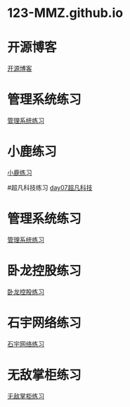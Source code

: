 # 123-MMZ.github.io


# 开源博客
<a href="https://123-mmz.github.io/%E5%BC%80%E6%BA%90%E5%8D%9A%E5%AE%A2/code/html/%E5%BC%80%E6%BA%90%E5%8D%9A%E5%AE%A2.html">开源博客</a>


# 管理系统练习
<a href="https://123-mmz.github.io/管理系统练习/code/html/管理系统.html">管理系统练习</a>


# 小鹿练习
<a href="https://123-mmz.github.io/小鹿练习/code/html/小鹿练习.html">小鹿练习</a>


#超凡科技练习
<a href="https://123-mmz.github.io/莫雨婵/code/html/超凡科技.html">day07超凡科技</a>


# 管理系统练习
<a href="https://123-mmz.github.io/管理系统练习/code/html/管理系统.html">管理系统练习</a>


# 卧龙控股练习
<a href="https://123-mmz.github.io/卧龙控股练习/code/html/卧龙控股.html">卧龙控股练习</a>




# 石宇网络练习
<a href="https://123-mmz.github.io/homework0720/day04/code/html/石宇网络练习.html">石宇网络练习</a>


# 无敌掌柜练习
<a href="https://123-mmz.github.io/homework0720/day04/code/html/练习二无敌掌柜.html">无敌掌柜练习</a>



